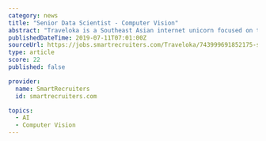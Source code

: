 ```yaml
---
category: news
title: "Senior Data Scientist - Computer Vision"
abstract: "Traveloka is a Southeast Asian internet unicorn focused on travel and mobility. Currently valued at over $4B USD after 7 years, we're rapidly expanding in the region and globally. The Data Team at Traveloka has had enormous growth over the past year and ..."
publishedDateTime: 2019-07-11T07:01:00Z
sourceUrl: https://jobs.smartrecruiters.com/Traveloka/743999691852175-senior-data-scientist-computer-vision
type: article
score: 22
published: false

provider:
  name: SmartRecruiters
  id: smartrecruiters.com

topics:
  - AI
  - Computer Vision
---
```

